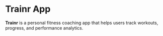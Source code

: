 # Trainr App

**Trainr** is a personal fitness coaching app that helps users track workouts, progress, and performance analytics.
